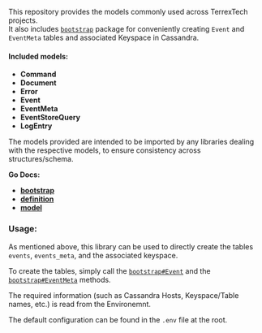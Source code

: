 This repository provides the models commonly used across TerrexTech projects.  
It also includes [`bootstrap`][0] package for conveniently creating `Event` and `EventMeta` tables and associated Keyspace in Cassandra.

#### Included models:

* **Command**
* **Document**
* **Error**
* **Event**
* **EventMeta**
* **EventStoreQuery**
* **LogEntry**

The models provided are intended to be imported by any libraries dealing with the respective models, to ensure consistency across structures/schema.

**Go Docs:**
 * **[bootstrap][0]**
 * **[definition][1]**
 * **[model][2]**

### Usage:

As mentioned above, this library can be used to directly create the tables `events`, `events_meta`, and the associated keyspace.

To create the tables, simply call the [`bootstrap#Event`][3] and the [`bootstrap#EventMeta`][4] methods.

The required information (such as Cassandra Hosts, Keyspace/Table names, etc.) is read from the Environemnt.

The default configuration can be found in the `.env` file at the root.

  [0]: https://godoc.org/github.com/TerrexTech/go-common-models/bootstrap
  [1]: https://godoc.org/github.com/TerrexTech/go-common-models/definition
  [2]: https://godoc.org/github.com/TerrexTech/go-common-models/model
  [3]: https://godoc.org/github.com/TerrexTech/go-common-models/bootstrap#Event
  [4]: https://godoc.org/github.com/TerrexTech/go-common-models/bootstrap#EventMeta

 